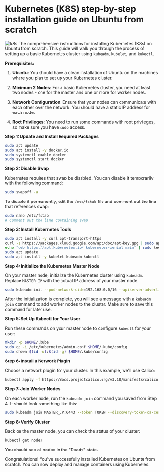 # Kubernetes (K8S) step-by-step installation guide on Ubuntu from scratch

![k8s](https://imgur.com/bKUeyKX.png)
 The comprehensive instructions for installing Kubernetes (K8s) on Ubuntu from scratch.
 This guide will walk you through the process of setting up a basic Kubernetes cluster using `kubeadm`, `kubelet`, and `kubectl`.

**Prerequisites:**

1. **Ubuntu**: You should have a clean installation of Ubuntu on the machines where you plan to set up your Kubernetes cluster.

2. **Minimum 2 Nodes**: For a basic Kubernetes cluster, you need at least two nodes - one for the master and one or more for worker nodes.

3. **Network Configuration**: Ensure that your nodes can communicate with each other over the network. You should have a static IP address for each node.

4. **Root Privileges**: You need to run some commands with root privileges, so make sure you have `sudo` access.

**Step 1: Update and Install Required Packages**

```bash
sudo apt update
sudo apt install -y docker.io
sudo systemctl enable docker
sudo systemctl start docker
```

**Step 2: Disable Swap**

Kubernetes requires that swap be disabled. You can disable it temporarily with the following command:

```bash
sudo swapoff -a
```

To disable it permanently, edit the `/etc/fstab` file and comment out the line that references swap:

```bash
sudo nano /etc/fstab
# Comment out the line containing swap
```

**Step 3: Install Kubernetes Tools**

```bash
sudo apt install -y curl apt-transport-https
curl -s https://packages.cloud.google.com/apt/doc/apt-key.gpg | sudo apt-key add -
echo "deb https://apt.kubernetes.io/ kubernetes-xenial main" | sudo tee /etc/apt/sources.list.d/kubernetes.list
sudo apt update
sudo apt install -y kubelet kubeadm kubectl
```

**Step 4: Initialize the Kubernetes Master Node**

On your master node, initialize the Kubernetes cluster using `kubeadm`. Replace `MASTER_IP` with the actual IP address of your master node.

```bash
sudo kubeadm init --pod-network-cidr=192.168.0.0/16 --apiserver-advertise-address=MASTER_IP
```

After the initialization is complete, you will see a message with a `kubeadm join` command to add worker nodes to the cluster. Make sure to save this command for later use.

**Step 5: Set Up Kubectl for Your User**

Run these commands on your master node to configure `kubectl` for your user:

```bash
mkdir -p $HOME/.kube
sudo cp -i /etc/kubernetes/admin.conf $HOME/.kube/config
sudo chown $(id -u):$(id -g) $HOME/.kube/config
```

**Step 6: Install a Network Plugin**

Choose a network plugin for your cluster. In this example, we'll use Calico:

```bash
kubectl apply -f https://docs.projectcalico.org/v3.18/manifests/calico.yaml
```

**Step 7: Join Worker Nodes**

On each worker node, run the `kubeadm join` command you saved from Step 4. It should look something like this:

```bash
sudo kubeadm join MASTER_IP:6443 --token TOKEN --discovery-token-ca-cert-hash SHA256_HASH
```

**Step 8: Verify Cluster**

Back on the master node, you can check the status of your cluster:

```bash
kubectl get nodes
```

You should see all nodes in the "Ready" state.

Congratulations! You've successfully installed Kubernetes on Ubuntu from scratch. You can now deploy and manage containers using Kubernetes.

